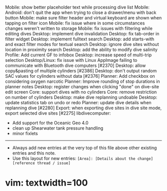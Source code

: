 Mobile: show better placeholder text while processing dive list
Mobile: Android: don't quit the app when trying to close a drawer/menu with back button
Mobile: make sure filter header and virtual keyboard are shown when tapping on filter icon
Mobile: fix issue where in some circumstances changes weren't written to storage
Mobile: fix issues with filtering while editing dives
Desktop: implement dive invalidation
Desktop: fix tab-order in filter widget
Desktop: implement fulltext search
Desktop: add starts-with and exact filter modes for textual search
Desktop: ignore dive sites without location in proximity search
Desktop: add the ability to modify dive salinity
Profile: Add current GF to infobox
Desktop: increase speed of multi-trip selection
Desktop/Linux: fix issue with Linux AppImage failing to communicate with Bluetooth dive computers [#2370]
Desktop: allow copy&pasting of multiple cylinders [#2386]
Desktop: don't output random SAC values for cylinders without data [#2376]
Planner: Add checkbox on considering oxygen narcotic
Planner: Improve rounding of stop durations in planner notes
Desktop: register changes when clicking "done" on dive-site edit screen
Core: support dives with no cylinders
Core: remove restriction on number of cylinders
Desktop: make dive replanning undoable
Desktop: update statistics tab on undo or redo
Planner: update dive details when replanning dive [#2280]
Export: when exporting dive sites in dive site mode, export selected dive sites [#2275]
libdivecomputer:
- Add support for the Oceanic Geo 4.0
- clean up Shearwater tank pressure handling
- minor fixlets
---
* Always add new entries at the very top of this file above other existing entries and this note.
* Use this layout for new entries: `[Area]: [Details about the change] [reference thread / issue]`
# vim: textwidth=100
